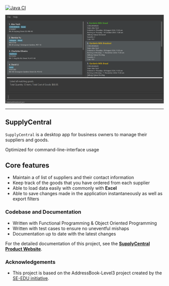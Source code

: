 [![Java CI](https://github.com/AY2425S1-CS2103-F10-1/tp/actions/workflows/gradle.yml/badge.svg)](https://github.com/AY2425S1-CS2103-F10-1/tp/actions/workflows/gradle.yml)

![Ui](docs/images/GoodsNameColorUi.png)

---

## SupplyCentral
`SupplyCentral` is a desktop app for business owners to manage their suppliers and goods.

Optimized for command-line-interface usage 

## Core features
- Maintain a of list of suppliers and their contact information
- Keep track of the goods that you have ordered from each supplier
- Able to load data easily with commonly with **Excel**
- Able to save changes made in the application instantaneously as well as export filters

### Codebase and Documentation
* Written with Functional Programming & Object Oriented Programming 
* Written with test cases to ensure no uneventful mishaps
* Documentation up to date with the latest changes 

For the detailed documentation of this project, see the **[SupplyCentral Product Website](https://ay2425s1-cs2103-f10-1.github.io/tp/)**.

### Acknowledgements
* This project is based on the AddressBook-Level3 project created by the [SE-EDU initiative](https://se-education.org).
